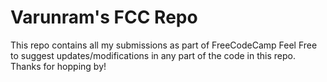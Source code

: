 # Varunram's FCC Repo

This repo contains all my submissions as part of FreeCodeCamp
Feel Free to suggest updates/modifications in any part of the code in this repo.
Thanks for hopping by!
